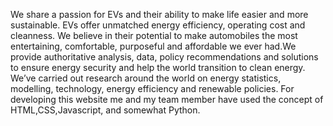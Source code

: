 We share a passion for EVs and their ability to make life easier and more sustainable.  EVs offer unmatched energy efficiency, operating cost and cleanness. We believe in their potential to make automobiles the most entertaining, comfortable, purposeful and affordable we ever had.We provide authoritative analysis, data, policy recommendations and solutions to ensure energy security and help the world transition to clean energy. We’ve carried out research around the world on energy statistics, modelling, technology, energy efficiency and renewable policies. For developing this website me and my team member have used the concept of HTML,CSS,Javascript, and somewhat Python.
